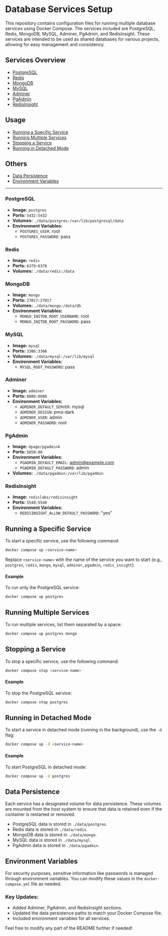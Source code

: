 # Database Services Setup

This repository contains configuration files for running multiple database services using Docker Compose. The services included are PostgreSQL, Redis, MongoDB, MySQL, Adminer, PgAdmin, and RedisInsight. These services are intended to be used as shared databases for various projects, allowing for easy management and consistency.

## Services Overview

- [PostgreSQL](#postgresql)
- [Redis](#redis)
- [MongoDB](#mongodb)
- [MySQL](#mysql)
- [Adminer](#adminer)
- [PgAdmin](#pgadmin)
- [RedisInsight](#redisinsight)

## Usage

- [Running a Specific Service](#running-a-specific-service)
- [Running Multiple Services](#running-multiple-services)
- [Stopping a Service](#stopping-a-service)
- [Running in Detached Mode](#running-in-detached-mode)

## Others

- [Data Persistence](#data-persistence)
- [Environment Variables](#environment-variables)

---

### PostgreSQL

- **Image:** `postgres`
- **Ports:** `5432:5432`
- **Volumes:** `./data/postgres:/var/lib/postgresql/data`
- **Environment Variables:**
  - `POSTGRES_USER`: root
  - `POSTGRES_PASSWORD`: pass

### Redis

- **Image:** `redis`
- **Ports:** `6379:6379`
- **Volumes:** `./data/redis:/data`

### MongoDB

- **Image:** `mongo`
- **Ports:** `27017:27017`
- **Volumes:** `./data/mongo:/data/db`
- **Environment Variables:**
  - `MONGO_INITDB_ROOT_USERNAME`: root
  - `MONGO_INITDB_ROOT_PASSWORD`: pass

### MySQL

- **Image:** `mysql`
- **Ports:** `3306:3306`
- **Volumes:** `./data/mysql:/var/lib/mysql`
- **Environment Variables:**
  - `MYSQL_ROOT_PASSWORD`: pass

### Adminer

- **Image:** `adminer`
- **Ports:** `8080:8080`
- **Environment Variables:**
  - `ADMINER_DEFAULT_SERVER`: mysql
  - `ADMINER_DESIGN`: pma-dark
  - `ADMINER_USER`: admin
  - `ADMINER_PASSWORD`: root

### PgAdmin

- **Image:** `dpage/pgadmin4`
- **Ports:** `5050:80`
- **Environment Variables:**
  - `PGADMIN_DEFAULT_EMAIL`: admin@example.com
  - `PGADMIN_DEFAULT_PASSWORD`: admin
- **Volumes:** `./data/pgadmin:/var/lib/pgadmin`

### RedisInsight

- **Image:** `redislabs/redisinsight`
- **Ports:** `5540:5540`
- **Environment Variables:**
  - `REDISINSIGHT_ALLOW_DEFAULT_PASSWORD`: "yes"

## Running a Specific Service

To start a specific service, use the following command:

```bash
docker compose up <service-name>
```

Replace `<service-name>` with the name of the service you want to start (e.g., `postgres`, `redis`, `mongo`, `mysql`, `adminer`, `pgadmin`, `redis_insight`).

#### Example

To run only the PostgreSQL service:

```bash
docker compose up postgres
```

## Running Multiple Services

To run multiple services, list them separated by a space:

```bash
docker compose up postgres mongo
```

## Stopping a Service

To stop a specific service, use the following command:

```bash
docker compose stop <service-name>
```

#### Example

To stop the PostgreSQL service:

```bash
docker compose stop postgres
```

## Running in Detached Mode

To start a service in detached mode (running in the background), use the `-d` flag:

```bash
docker compose up -d <service-name>
```

#### Example

To start PostgreSQL in detached mode:

```bash
docker compose up -d postgres
```

## Data Persistence

Each service has a designated volume for data persistence. These volumes are mounted from the host system to ensure that data is retained even if the container is restarted or removed.

- PostgreSQL data is stored in `./data/postgres`.
- Redis data is stored in `./data/redis`.
- MongoDB data is stored in `./data/mongo`.
- MySQL data is stored in `./data/mysql`.
- PgAdmin data is stored in `./data/pgadmin`.

## Environment Variables

For security purposes, sensitive information like passwords is managed through environment variables. You can modify these values in the `docker-compose.yml` file as needed.

### Key Updates:

- Added Adminer, PgAdmin, and RedisInsight sections.
- Updated the data persistence paths to match your Docker Compose file.
- Included environment variables for all services.

Feel free to modify any part of the README further if needed!
